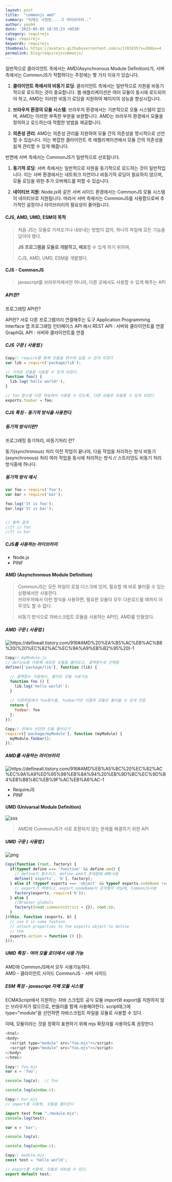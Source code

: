 ```yaml
---
layout: post
title:  "commonjs amd"
summary: "이제는 사장된... 그 라이브러리.."
author: yoo94
date: '2023-05-05 18:35:23 +0530'
category: requirejs
tags: requirejs
keywords: requirejs
thumbnail: https://avatars.githubusercontent.com/u/1781835?s=280&v=4
permalink: blog/requirejscommonjs/
---
```


일반적으로 클라이언트 측에서는 AMD(Asynchronous Module Definition)가, 서버 측에서는 CommonJS가 적합하다는 주장에는 몇 가지 이유가 있습니다.

1. **클라이언트 측에서의 비동기 로딩**: 클라이언트 측에서는 일반적으로 자원을 비동기적으로 로드하는 것이 중요합니다. 웹 애플리케이션은 여러 모듈이 동시에 로드되어야 하고, AMD는 이러한 비동기 로딩을 지원하여 페이지의 성능을 향상시킵니다.

2. **브라우저 환경의 모듈 시스템**: 브라우저 환경에서는 기본적으로 모듈 시스템이 없으며, AMD는 이러한 부족한 부분을 보완합니다. AMD는 브라우저 환경에서 모듈을 정의하고 로드하는데 적합한 방법을 제공합니다.

3. **의존성 관리**: AMD는 의존성 관리를 지원하여 모듈 간의 의존성을 명시적으로 선언할 수 있습니다. 이는 복잡한 클라이언트 측 애플리케이션에서 모듈 간의 의존성을 쉽게 관리할 수 있게 해줍니다.


반면에 서버 측에서는 CommonJS가 일반적으로 선호됩니다.

1. **동기적 로딩**: 서버 측에서는 일반적으로 자원을 동기적으로 로드하는 것이 일반적입니다. 이는 서버 환경에서는 네트워크 지연이나 비동기적 로딩이 필요하지 않으며, 모듈 로딩을 위한 추가 오버헤드를 피할 수 있습니다.

2. **네이티브 지원**: Node.js와 같은 서버 사이드 환경에서는 CommonJS 모듈 시스템이 네이티브로 지원됩니다. 따라서 서버 측에서는 CommonJS를 사용함으로써 추가적인 설정이나 라이브러리의 필요성이 줄어듭니다.

#### CJS, AMD, UMD, ESM의 목적

> 처음 JS는 모듈로 가져오거나 내보내는 방법이 없어, 하나의 파일에 모든 기능을 담아야 했다.
>
> **JS 프로그램을 모듈로 개발하고, 배포**할 수 있게 하기 위하여,
>
> CJS, AMD, UMD, ESM을 개발했다.

#### CJS - CommonJS

> javascript를 브라우저에서만 아니라, 다른 곳에서도 사용할 수 있게 해주는 API

##### API란?
프로그래밍 API란?

API란? 서로 다른 프로그램끼리 연결해주는 도구 Application Programming Interface 앱 프로그래밍 인터페이스 API 예시 REST API : 서버와 클라이언트를 연결 GraphQL API : 서버와 클라이언트를 연결


##### CJS 구문 ( 사용법 )

```js
Copy// require를 통해 모듈을 변수에 담을 수 있게 되었다
var lib = require('package/lib');

// 가져온 모듈을 사용할 수 있게 되었다.
function foo() {
  lib.log('hello world!');
}

// foo 함수를 다른 파일에서 사용할 수 있도록, 다른 모듈로 추출할 수 있게 되었다
exports.foobar = foo;
```

##### CJS 특징 - 동기적 방식을 사용한다.

##### 동기적 방식이란?

프로그래밍 동기처리, 비동기처리 란?

동기(synchronous) 처리 이전 작업이 끝나야, 다음 작업을 처리하는 방식 비동기(asynchronous) 처리 여러 작업을 동시에 처리하는 방식 // 스트리밍도 비동기 처리 방식중에 하나다.
##### 동기적 방식 예시

```js
var foo = require('foo');
var bar = require('bar');

foo.log('It is foo');
bar.log('It is bar');


// 출력 결과
//It is foo
//It is bar
```

##### CJS를 사용하는 라이브러리

- Node.js
- PINF

#### AMD (Asynchronous Module Definition)

> CommonJS는 모든 파일이 로컬 디스크에 있어, 필요할 때 바로 불러올 수 있는 상황에서만 사용한다.  
> 브라우저에서 이런 방식을 사용하면, 필요한 모듈이 모두 다운로드될 때까지 아무것도 할 수 없다.
>
> 비동기 방식으로 자바스크립트 모듈을 사용하는 API인, AMD를 만들었다.

##### AMD 구문 ( 사용법 )
<img src="https://defineall.tistory.com/916#AMD%20%EA%B5%AC%EB%AC%B8%20(%20%EC%82%AC%EC%9A%A9%EB%B2%95%20)-1" alt="https://defineall.tistory.com/916#AMD%20%EA%B5%AC%EB%AC%B8%20(%20%EC%82%AC%EC%9A%A9%EB%B2%95%20)-1" style="max-width:100%;">

```js
Copy// myModule.js
// define을 이용해 새로운 모듈을 불러오고, 콜백함수로 전해줌
define(['package/lib'], function (lib) {

  // 콜백함수 이용해서, 불러온 모듈 사용가능
  function foo () {
    lib.log('hello world!');
  }
  
  // 다른파일에서 foo함수를, foobar이란 이름의 모듈로 불러올 수 있게 만듬
  return {
    foobar: foo
  };
});
```

```js
Copy// 위에서 선언한 모듈 불러오기
require(['package/myModule'], function (myModule) {
  myModule.foobar();
});
```

##### AMD를 사용하는 라이브러리
  <img src="https://defineall.tistory.com/916#AMD%EB%A5%BC%20%EC%82%AC%EC%9A%A9%ED%95%98%EB%8A%94%20%EB%9D%BC%EC%9D%B4%EB%B8%8C%EB%9F%AC%EB%A6%AC-1" alt="https://defineall.tistory.com/916#AMD%EB%A5%BC%20%EC%82%AC%EC%9A%A9%ED%95%98%EB%8A%94%20%EB%9D%BC%EC%9D%B4%EB%B8%8C%EB%9F%AC%EB%A6%AC-1" style="max-width:100%;">

- RequireJS
- PINF

#### UMD (Univarsal Module Definition)
  <img src="https://defineall.tistory.com/916#%F0%9F%91%89%C2%A0UMD%20(Univarsal%20Module%20Definition)-1" alt="sss" style="max-width:100%;">

> AMD와 CommonJS가 서로 호환되지 않는 문제를 해결하기 위한 API

##### UMD 구문 ( 사용법 )
  <img src="https://defineall.tistory.com/916#UMD%20%EA%B5%AC%EB%AC%B8%20(%20%EC%82%AC%EC%9A%A9%EB%B2%95%20)-1" alt="png" style="max-width:100%;">

```js
Copy(function (root, factory) {
  if(typeof define === 'function' && define.amd) {
    // define이 함수이고, define.amd가 존재할때 AMD사용
    define(['exports', 'b'], factory);
  } else if (typeof exports === 'object' && typeof exports.nodeName !== 'string') {
    // export가 객체이고, export.nodeName이 문자열이 아닐때, CommonJS사용
    factory(exports, require('b'));
  } else {
    //Browser globals
    factory((root.commonJsStrict = {}), root.b);
  }
}(this, function (exports, b) {
  // use b in some fashion.
  // attach properties to the exports object to define
  // the
  exports.action = function () {};
}));
```

##### UMD 특징 - 여러 모듈 로더에서 사용 가능

AMD와 CommonJS에서 모두 사용가능하다.  
AMD - 클라이언트 사이드
CommonJS - 서버 사이드




##### ESM 특징 - javascript 자체 모듈 시스템
ECMAScript에서 지원하는 자바 스크립트 공식 모듈
import와 export를 지원하지 않는 브라우저가 많으므로, 번들러를 함께 사용해야한다.
script태그에 type="module"을 선언하면 자바스크립트 파일을 모듈로 사용할 수 있다.  
  
이때, 모듈이라는 것을 정확히 표현하기 위해 mjs 확장자를 사용하도록 권장한다.

```js
<html>
<body>
  <script type="module" src="foo.mjs"></script>
  <script type="module" src="foo.mjs"></script>
</body>
</html>
```

```js
Copy// foo.mjs
var x = 'foo';

console.log(x);  // foo

console.log(window.x);
```

```js
Copy// bar.mjs
// import를 사용해, 모듈을 불러온다

import test from "./module.mjs";
console.log(test);

var x = 'bar';

console.log(x);

console.log(window.x);
```

```js
Copy// module.mjs
const test = 'hello world';

// export를 사용해, 모듈로 내보낼 수 있다.
export default test;

```

